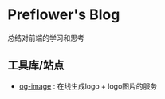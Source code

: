 # Preflower's Blog
总结对前端的学习和思考

## 工具库/站点
- [og-image](https://github.com/vercel/og-image)
  : 在线生成logo + logo图片的服务
 
